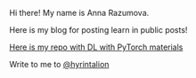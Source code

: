 Hi there!
My name is Anna Razumova.

Here is my blog for posting learn in public posts!

<a href="https://github.com/hyrintalion/deep_learning_pytorch">Here is my repo with DL with PyTorch materials</a>



Write to me to <a href="t.me/hyrintalion">@hyrintalion</a>